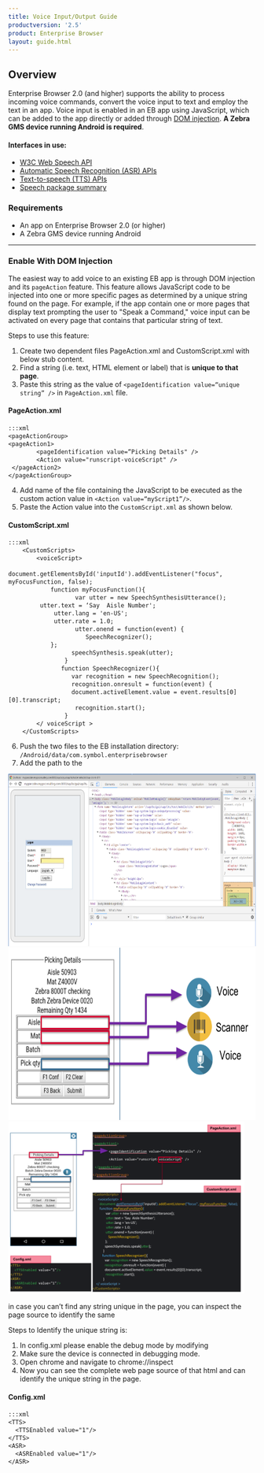 ```yaml
---
title: Voice Input/Output Guide
productversion: '2.5'
product: Enterprise Browser
layout: guide.html
---
```

## Overview

Enterprise Browser 2.0 (and higher) supports the ability to process incoming voice commands,  convert the voice input to text and employ the text in an app. Voice input is enabled in an EB app using JavaScript, which can be added to the app directly or added through [DOM injection](../dominjectionandroid). **A Zebra GMS device running Android is required**. 

#### Interfaces in use: 

* [W3C Web Speech API](https://w3c.github.io/speech-api/speechapi.html) 
* [Automatic Speech Recognition (ASR) APIs](https://developer.android.com/reference/android/speech/SpeechRecognizer)
* [Text-to-speech (TTS) APIs](https://developer.android.com/reference/android/speech/tts/TextToSpeech)
* [Speech package summary](https://developer.android.com/reference/android/speech/package-summary)

### Requirements

* An app on Enterprise Browser 2.0 (or higher)
* A Zebra GMS device running Android

-----

### Enable With DOM Injection

The easiest way to add voice to an existing EB app is through DOM injection and its `pageAction` feature. This feature allows JavaScript code to be injected into one or more specific pages as determined by a unique string found on the page. For example, if the app contain one or more pages that display text prompting the user to "Speak a Command," voice input can be activated on every page that contains that particular string of text. 

Steps to use this feature:

1. Create two dependent files PageAction.xml and CustomScript.xml with below stub content.
2. Find a string (i.e. text, HTML element or label) that is **unique to that page**. 
3. Paste this string as the value of `<pageIdentification value=“unique string” />` in `PageAction.xml` file. 

#### PageAction.xml
	:::xml
	<pageActionGroup>
	<pageAction1> 
	        <pageIdentification value=“Picking Details" />
	        <Action value="runscript-voiceScript" />
	 </pageAction2>
	</pageActionGroup>

4. Add name of the file containing the JavaScript to be executed as the custom action value in `<Action value=“myScript1”/>`.
5. Paste the Action value into the `CustomScript.xml` as shown below.

#### CustomScript.xml
	:::xml
		<CustomScripts>
			<voiceScript>
		        document.getElementsById('inputId').addEventListener("focus", myFocusFunction, false);
		        function myFocusFunction(){
		               var utter = new SpeechSynthesisUtterance();
			 utter.text = ‘Say  Aisle Number';
		     	 utter.lang = 'en-US';
		     	 utter.rate = 1.0;
		               utter.onend = function(event) {
		                  SpeechRecognizer();
		      	};
		              speechSynthesis.speak(utter);        
		            }
		           function SpeechRecognizer(){
		              var recognition = new SpeechRecognition();
		              recognition.onresult = function(event) {
		              document.activeElement.value = event.results[0][0].transcript;
		               recognition.start();
		            }
		    </ voiceScript >
		</CustomScripts>
6. Push the two files to the EB installation directory: 
  `/Android/data/com.symbol.enterprisebrowser`
7. Add the path to the 

<img alt="" style="height:350px" src="code.png"/>
<br>

<img alt="" style="height:350px" src="warehouse_picker.png"/>
<br>

<img alt="" style="height:350px" src="voice-directed_picking_solution.png"/>
<br>

in case you can’t find any string unique in the page, you can inspect the page source to identify the same

Steps to Identify the unique string is:
1. In config.xml please enable the debug mode by modifying <DebugModeEnable value="1"/>
2. Make sure the device is connected in debugging mode.
3. Open chrome and navigate to chrome://inspect
4. Now you can see the complete web page source of that html and can identify the unique string in the page.


#### Config.xml

	:::xml
	<TTS>
	  <TTSEnabled value="1"/>
	</TTS>
	<ASR>
	  <ASREnabled value="1"/>
	</ASR>


